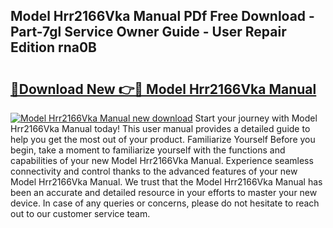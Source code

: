 ## Model Hrr2166Vka Manual PDf Free Download - Part-7gl Service Owner Guide - User Repair Edition rna0B

# <h2><a href="http://bc83958.oget.top/?id=Model+Hrr2166Vka+Manual">🔗Download New 👉🔴 Model Hrr2166Vka Manual</a></h2>

[![Model Hrr2166Vka Manual new download](https://i.imgur.com/5g1atiW.png)](http://bc83958.oget.top/?id=Model+Hrr2166Vka+Manual)
Start your journey with Model Hrr2166Vka Manual today! This user manual provides a detailed guide to help you get the most out of your product. Familiarize Yourself Before you begin, take a moment to familiarize yourself with the functions and capabilities of your new Model Hrr2166Vka Manual. Experience seamless connectivity and control thanks to the advanced features of your new Model Hrr2166Vka Manual. We trust that the Model Hrr2166Vka Manual has been an accurate and detailed resource in your efforts to master your new device. In case of any queries or concerns, please do not hesitate to reach out to our customer service team.
